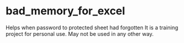 # bad_memory_for_excel
Helps when password to protected sheet had forgotten
It is a training project for personal use. May not be used in any other way.
